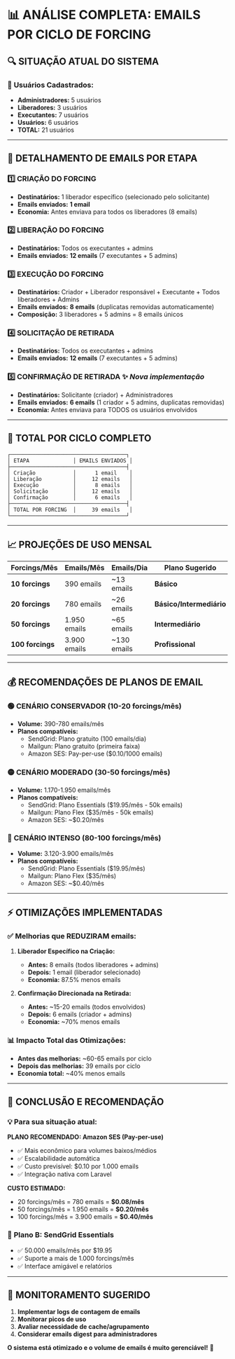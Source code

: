 # 📊 ANÁLISE COMPLETA: EMAILS POR CICLO DE FORCING

## 🔍 **SITUAÇÃO ATUAL DO SISTEMA**

### 👥 **Usuários Cadastrados:**
- **Administradores:** 5 usuários
- **Liberadores:** 3 usuários  
- **Executantes:** 7 usuários
- **Usuários:** 6 usuários
- **TOTAL:** 21 usuários

---

## 📧 **DETALHAMENTO DE EMAILS POR ETAPA**

### 1️⃣ **CRIAÇÃO DO FORCING**
- **Destinatários:** 1 liberador específico (selecionado pelo solicitante)
- **Emails enviados:** **1 email**
- **Economia:** Antes enviava para todos os liberadores (8 emails)

### 2️⃣ **LIBERAÇÃO DO FORCING**
- **Destinatários:** Todos os executantes + admins
- **Emails enviados:** **12 emails** (7 executantes + 5 admins)

### 3️⃣ **EXECUÇÃO DO FORCING**
- **Destinatários:** Criador + Liberador responsável + Executante + Todos liberadores + Admins
- **Emails enviados:** **8 emails** (duplicatas removidas automaticamente)
- **Composição:** 3 liberadores + 5 admins = 8 emails únicos

### 4️⃣ **SOLICITAÇÃO DE RETIRADA**
- **Destinatários:** Todos os executantes + admins  
- **Emails enviados:** **12 emails** (7 executantes + 5 admins)

### 5️⃣ **CONFIRMAÇÃO DE RETIRADA** ✨ *Nova implementação*
- **Destinatários:** Solicitante (criador) + Administradores
- **Emails enviados:** **6 emails** (1 criador + 5 admins, duplicatas removidas)
- **Economia:** Antes enviava para TODOS os usuários envolvidos

---

## 🎯 **TOTAL POR CICLO COMPLETO**

```
┌─────────────────────────────────────┐
│ ETAPA              │ EMAILS ENVIADOS │
├─────────────────────────────────────┤
│ Criação            │      1 email    │
│ Liberação          │     12 emails   │
│ Execução           │      8 emails   │
│ Solicitação        │     12 emails   │
│ Confirmação        │      6 emails   │
├─────────────────────────────────────┤
│ TOTAL POR FORCING  │     39 emails   │
└─────────────────────────────────────┘
```

---

## 📈 **PROJEÇÕES DE USO MENSAL**

| Forcings/Mês | Emails/Mês | Emails/Dia | Plano Sugerido |
|---------------|-------------|-------------|----------------|
| **10 forcings** | 390 emails | ~13 emails | **Básico** |
| **20 forcings** | 780 emails | ~26 emails | **Básico/Intermediário** |
| **50 forcings** | 1.950 emails | ~65 emails | **Intermediário** |
| **100 forcings** | 3.900 emails | ~130 emails | **Profissional** |

---

## 💰 **RECOMENDAÇÕES DE PLANOS DE EMAIL**

### 🟢 **CENÁRIO CONSERVADOR (10-20 forcings/mês)**
- **Volume:** 390-780 emails/mês
- **Planos compatíveis:**
  - SendGrid: Plano gratuito (100 emails/dia)
  - Mailgun: Plano gratuito (primeira faixa)
  - Amazon SES: Pay-per-use ($0.10/1000 emails)

### 🟡 **CENÁRIO MODERADO (30-50 forcings/mês)**
- **Volume:** 1.170-1.950 emails/mês  
- **Planos compatíveis:**
  - SendGrid: Plano Essentials ($19.95/mês - 50k emails)
  - Mailgun: Plano Flex ($35/mês - 50k emails)
  - Amazon SES: ~$0.20/mês

### 🔴 **CENÁRIO INTENSO (80-100 forcings/mês)**
- **Volume:** 3.120-3.900 emails/mês
- **Planos compatíveis:**
  - SendGrid: Plano Essentials ($19.95/mês)
  - Mailgun: Plano Flex ($35/mês)
  - Amazon SES: ~$0.40/mês

---

## ⚡ **OTIMIZAÇÕES IMPLEMENTADAS**

### ✅ **Melhorias que REDUZIRAM emails:**

1. **Liberador Específico na Criação:**
   - **Antes:** 8 emails (todos liberadores + admins)
   - **Depois:** 1 email (liberador selecionado)
   - **Economia:** 87.5% menos emails

2. **Confirmação Direcionada na Retirada:**
   - **Antes:** ~15-20 emails (todos envolvidos)
   - **Depois:** 6 emails (criador + admins)
   - **Economia:** ~70% menos emails

### 📊 **Impacto Total das Otimizações:**
- **Antes das melhorias:** ~60-65 emails por ciclo
- **Depois das melhorias:** 39 emails por ciclo
- **Economia total:** ~40% menos emails

---

## 🎯 **CONCLUSÃO E RECOMENDAÇÃO**

### 💡 **Para sua situação atual:**

**PLANO RECOMENDADO: Amazon SES (Pay-per-use)**
- ✅ Mais econômico para volumes baixos/médios
- ✅ Escalabilidade automática
- ✅ Custo previsível: $0.10 por 1.000 emails
- ✅ Integração nativa com Laravel

**CUSTO ESTIMADO:**
- 20 forcings/mês = 780 emails = **$0.08/mês**
- 50 forcings/mês = 1.950 emails = **$0.20/mês**
- 100 forcings/mês = 3.900 emails = **$0.40/mês**

### 🚀 **Plano B: SendGrid Essentials**
- ✅ 50.000 emails/mês por $19.95
- ✅ Suporte a mais de 1.000 forcings/mês
- ✅ Interface amigável e relatórios

---

## 🔄 **MONITORAMENTO SUGERIDO**

1. **Implementar logs de contagem de emails**
2. **Monitorar picos de uso**
3. **Avaliar necessidade de cache/agrupamento**
4. **Considerar emails digest para administradores**

**O sistema está otimizado e o volume de emails é muito gerenciável!** 🎉
